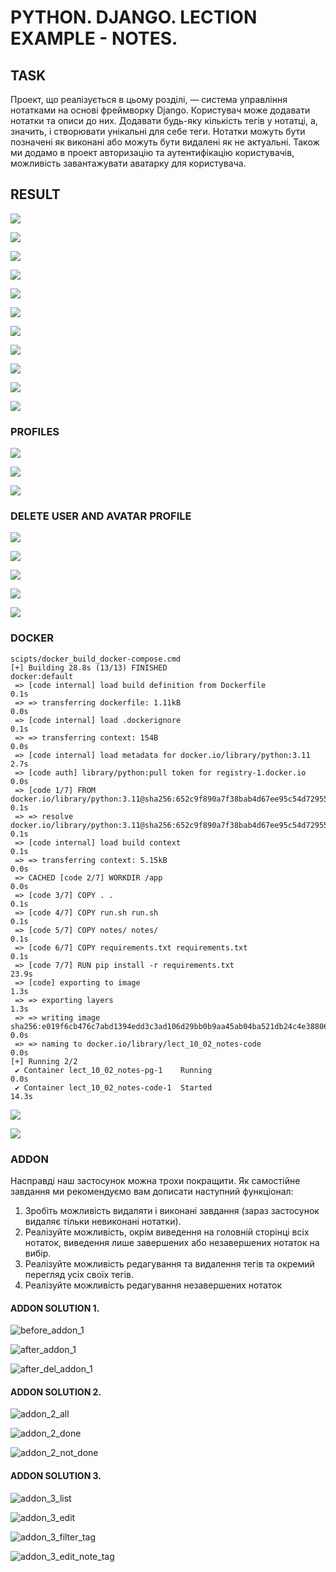 # PYTHON. DJANGO. LECTION EXAMPLE - NOTES.

## TASK
Проект, що реалізується в цьому розділі, — система управління нотатками на основі фреймворку Django. Користувач може додавати нотатки та описи до них. Додавати будь-яку кількість тегів у нотатці, а, значить, і створювати унікальні для себе теги. Нотатки можуть бути позначені як виконані або можуть бути видалені як не актуальні. Також ми додамо в проект авторизацію та аутентифікацію користувачів, можливість завантажувати аватарку для користувача.

## RESULT

![](doc/signup_01.png)

![](doc/login_01.png)

![](doc/index_01.png)

![](doc/tag_01.png)

![](doc/tag_02.png)

![](doc/note_01.png)

![](doc/index_02.png)

![](doc/note_02.png)

![](doc/detail_01.png)

![](doc/index_03.png)

![](doc/detail_02.png)

### PROFILES

![](doc/profile_01.png)

![](doc/profile_02.png)

![](doc/profile_03.png)

### DELETE USER AND AVATAR PROFILE

![](doc/delete_user.png)

![](doc/delete_user_form.png)

![](doc/profile_avatar_t9.png)

![](doc/user_was_deleted.png)

![](doc/profile_avatar_t9-deleted.png)





### DOCKER

```
scipts/docker_build_docker-compose.cmd
[+] Building 28.8s (13/13) FINISHED                                                                                  docker:default
 => [code internal] load build definition from Dockerfile                                                                      0.1s
 => => transferring dockerfile: 1.11kB                                                                                         0.0s 
 => [code internal] load .dockerignore                                                                                         0.1s 
 => => transferring context: 154B                                                                                              0.0s 
 => [code internal] load metadata for docker.io/library/python:3.11                                                            2.7s 
 => [code auth] library/python:pull token for registry-1.docker.io                                                             0.0s
 => [code 1/7] FROM docker.io/library/python:3.11@sha256:652c9f890a7f38bab4d67ee95c54d72955792623122cfea0a87aa74d927e41ae      0.1s
 => => resolve docker.io/library/python:3.11@sha256:652c9f890a7f38bab4d67ee95c54d72955792623122cfea0a87aa74d927e41ae           0.1s 
 => [code internal] load build context                                                                                         0.1s
 => => transferring context: 5.15kB                                                                                            0.0s
 => CACHED [code 2/7] WORKDIR /app                                                                                             0.0s
 => [code 3/7] COPY . .                                                                                                        0.1s
 => [code 4/7] COPY run.sh run.sh                                                                                              0.1s
 => [code 5/7] COPY notes/ notes/                                                                                              0.1s
 => [code 6/7] COPY requirements.txt requirements.txt                                                                          0.1s
 => [code 7/7] RUN pip install -r requirements.txt                                                                            23.9s
 => [code] exporting to image                                                                                                  1.3s
 => => exporting layers                                                                                                        1.3s
 => => writing image sha256:e019f6cb476c7abd1394edd3c3ad106d29bb0b9aa45ab04ba521db24c4e38806                                   0.0s
 => => naming to docker.io/library/lect_10_02_notes-code                                                                       0.0s
[+] Running 2/2
 ✔ Container lect_10_02_notes-pg-1    Running                                                                                  0.0s
 ✔ Container lect_10_02_notes-code-1  Started                                                                                 14.3s
 ```

![](doc/docker_01.png)


![](doc/docker_02.png)



### ADDON

Насправді наш застосунок можна трохи покращити. Як самостійне завдання ми рекомендуємо вам дописати наступний функціонал:

1. Зробіть можливість видаляти і виконані завдання (зараз застосунок видаляє тільки невиконані нотатки).
2. Реалізуйте можливість, окрім виведення на головній сторінці всіх нотаток, виведення лише завершених або незавершених нотаток на вибір.
3. Реалізуйте можливість редагування та видалення тегів та окремий перегляд усіх своїх тегів.
4. Реалізуйте можливість редагування незавершених нотаток


#### ADDON SOLUTION 1.

 ![before_addon_1](doc/addon_1_before.png)

 ![after_addon_1](doc/addon_1_after.png)

 ![after_del_addon_1](doc/addon_1_after_del.png)


#### ADDON SOLUTION 2.

![addon_2_all](doc/addon_2_all.png)

![addon_2_done](doc/addon_2_done.png)

![addon_2_not_done](doc/addon_2_not_done.png)

#### ADDON SOLUTION 3.

![addon_3_list](doc/addon_3_list.png)

![addon_3_edit](doc/addon_3_edit.png)

![addon_3_filter_tag](doc/addon_3_filter_tag.png)

![addon_3_edit_note_tag](doc/addon_3_edit_note_tag.png)